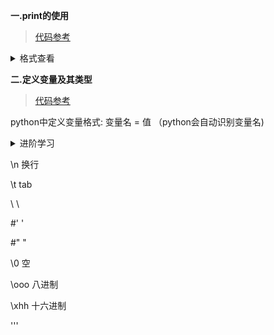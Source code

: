 **一.print的使用**

>[代码参考](https://github.com/3114aaa/Python/blob/main/print.py)

<details><summary>格式查看</summary>
<p>
  print([obj1],[obj2]...[,sep=""][,"endl=""][,file=sys.stdout])
  
  obj表示内容，sep用于替换obj与obj的逗号（逗号默认space），endl结尾替换（print默认结尾为enter），file为打开文件对象(打开文件代码为'''变量名 = open("路径","w")''')
  
</p>
</details>

**二.定义变量及其类型**

>[代码参考](https://github.com/3114aaa/Python/blob/main/%E5%8F%98%E9%87%8F%E7%B1%BB%E5%9E%8B.py)

python中定义变量格式: 变量名 = 值 （python会自动识别变量名)

<details><summary>进阶学习</summary>
<p>
  函数:type()可以识别变量类型，见代码参考中
</p>
</details>

\n  换行

\t  tab

\\  \

#\'  '

#\"  "

\0  空

\ooo    八进制

\xhh    十六进制

'''
